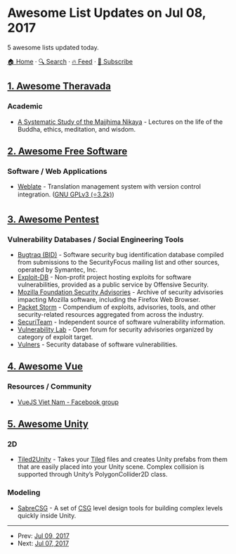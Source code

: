 # Awesome List Updates on Jul 08, 2017

5 awesome lists updated today.

[🏠 Home](/README.md) · [🔍 Search](https://test.trackawesomelist.com/search/) · [🔥 Feed](https://test.trackawesomelist.com/feed.xml) · [📮 Subscribe](https://trackawesomelist.us17.list-manage.com/subscribe?u=d2f0117aa829c83a63ec63c2f&id=36a103854c)



## [1. Awesome Theravada](/content/johnjago/awesome-theravada/README.md)

### Academic

*   [A Systematic Study of the Majjhima Nikaya](http://bodhimonastery.org/a-systematic-study-of-the-majjhima-nikaya.html) - Lectures on the life of the Buddha, ethics, meditation, and wisdom.

## [2. Awesome Free Software](/content/johnjago/awesome-free-software/README.md)

### Software / Web Applications

*   [Weblate](https://weblate.org) - Translation management system with version control integration. ([GNU GPLv3 (⭐3.2k)](https://github.com/WeblateOrg/weblate/blob/master/COPYING))

## [3. Awesome Pentest](/content/enaqx/awesome-pentest/README.md)

### Vulnerability Databases / Social Engineering Tools

*   [Bugtraq (BID)](http://www.securityfocus.com/bid/) - Software security bug identification database compiled from submissions to the SecurityFocus mailing list and other sources, operated by Symantec, Inc.
*   [Exploit-DB](https://www.exploit-db.com/) - Non-profit project hosting exploits for software vulnerabilities, provided as a public service by Offensive Security.
*   [Mozilla Foundation Security Advisories](https://www.mozilla.org/security/advisories/) - Archive of security advisories impacting Mozilla software, including the Firefox Web Browser.
*   [Packet Storm](https://packetstormsecurity.com/files/) - Compendium of exploits, advisories, tools, and other security-related resources aggregated from across the industry.
*   [SecuriTeam](http://www.securiteam.com/) - Independent source of software vulnerability information.
*   [Vulnerability Lab](https://www.vulnerability-lab.com/) - Open forum for security advisories organized by category of exploit target.
*   [Vulners](https://vulners.com/) - Security database of software vulnerabilities.

## [4. Awesome Vue](/content/vuejs/awesome-vue/README.md)

### Resources / Community

*   [VueJS Viet Nam - Facebook group](https://www.facebook.com/groups/vuejsvietnam/)

## [5. Awesome Unity](/content/RyanNielson/awesome-unity/README.md)

### 2D

*   [Tiled2Unity](http://www.seanba.com/tiled2unity) - Takes your [Tiled](http://www.mapeditor.org) files and creates Unity prefabs from them that are easily placed into your Unity scene. Complex collision is supported through Unity’s PolygonCollider2D class.

### Modeling

*   [SabreCSG](http://sabrecsg.com/) - A set of [CSG](https://en.wikipedia.org/wiki/Constructive_solid_geometry) level design tools for building complex levels quickly inside Unity.

---

- Prev: [Jul 09, 2017](/content/2017/07/09/README.md)
- Next: [Jul 07, 2017](/content/2017/07/07/README.md)